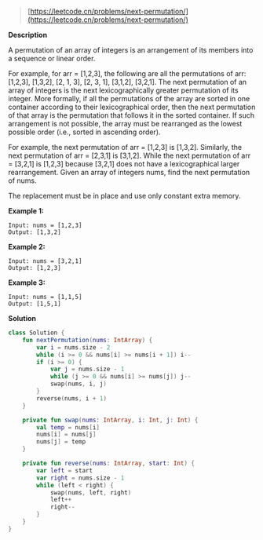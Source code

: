 > [https://leetcode.cn/problems/next-permutation/](https://leetcode.cn/problems/next-permutation/)

**Description**

A permutation of an array of integers is an arrangement of its members into a sequence or linear order.

For example, for arr = [1,2,3], the following are all the permutations of arr: [1,2,3], [1,3,2], [2, 1, 3], [2, 3, 1], [3,1,2], [3,2,1].
The next permutation of an array of integers is the next lexicographically greater permutation of its integer. More formally, if all the permutations of the array are sorted in one container according to their lexicographical order, then the next permutation of that array is the permutation that follows it in the sorted container. If such arrangement is not possible, the array must be rearranged as the lowest possible order (i.e., sorted in ascending order).

For example, the next permutation of arr = [1,2,3] is [1,3,2].
Similarly, the next permutation of arr = [2,3,1] is [3,1,2].
While the next permutation of arr = [3,2,1] is [1,2,3] because [3,2,1] does not have a lexicographical larger rearrangement.
Given an array of integers nums, find the next permutation of nums.

The replacement must be in place and use only constant extra memory.

**Example 1:**
```text
Input: nums = [1,2,3]
Output: [1,3,2]
```
**Example 2:**
```text
Input: nums = [3,2,1]
Output: [1,2,3]
```
**Example 3:**
```text
Input: nums = [1,1,5]
Output: [1,5,1]
```

**Solution**
```kotlin
class Solution {
    fun nextPermutation(nums: IntArray) {
        var i = nums.size - 2
        while (i >= 0 && nums[i] >= nums[i + 1]) i--
        if (i >= 0) {
            var j = nums.size - 1
            while (j >= 0 && nums[i] >= nums[j]) j--
            swap(nums, i, j)
        }
        reverse(nums, i + 1)
    }

    private fun swap(nums: IntArray, i: Int, j: Int) {
        val temp = nums[i]
        nums[i] = nums[j]
        nums[j] = temp
    }

    private fun reverse(nums: IntArray, start: Int) {
        var left = start
        var right = nums.size - 1
        while (left < right) {
            swap(nums, left, right)
            left++
            right--
        }
    }
}
```
